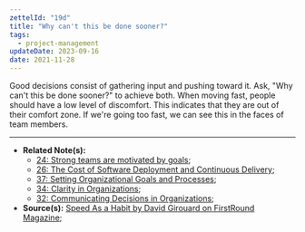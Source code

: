 ```yaml
---
zettelId: "19d"
title: "Why can't this be done sooner?"
tags:
  - project-management
updateDate: 2023-09-16
date: 2021-11-28
---
```


Good decisions consist of gathering input and pushing toward it. Ask, "Why can't this be done sooner?" to achieve both. When moving fast, people should have a low level of discomfort. This indicates that they are out of their comfort zone. If we're going too fast, we can see this in the faces of team members.

---

- **Related Note(s):**
  - [24: Strong teams are motivated by goals](/notes/24/);
  - [26: The Cost of Software Deployment and Continuous Delivery](/notes/26/);
  - [37: Setting Organizational Goals and Processes](/notes/37/);
  - [34: Clarity in Organizations](/notes/34/);
  - [32: Communicating Decisions in Organizations](/notes/32/);
- **Source(s):** [Speed As a Habit by David Girouard on FirstRound Magazine](https://review.firstround.com/speed-as-a-habit);
